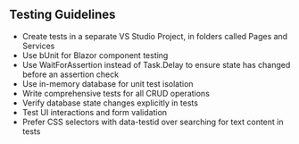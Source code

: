 ## Testing Guidelines
- Create tests in a separate VS Studio Project, in folders called Pages and Services
- Use bUnit for Blazor component testing
- Use WaitForAssertion instead of Task.Delay to ensure state has changed before an assertion check
- Use in-memory database for unit test isolation
- Write comprehensive tests for all CRUD operations
- Verify database state changes explicitly in tests
- Test UI interactions and form validation
- Prefer CSS selectors with data-testid over searching for text content in tests